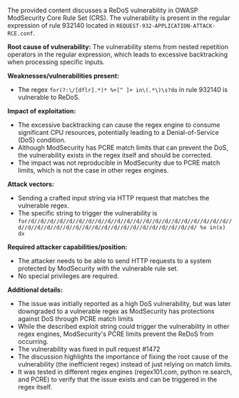 The provided content discusses a ReDoS vulnerability in OWASP ModSecurity Core Rule Set (CRS). The vulnerability is present in the regular expression of rule 932140 located in `REQUEST-932-APPLICATION-ATTACK-RCE.conf`.

**Root cause of vulnerability:**
The vulnerability stems from nested repetition operators in the regular expression, which leads to excessive backtracking when processing specific inputs.

**Weaknesses/vulnerabilities present:**
- The regex `for(?:\/[dflr].*)* %+[^ ]+ in\(.*\)\s?do` in rule 932140 is vulnerable to ReDoS.

**Impact of exploitation:**
-  The excessive backtracking can cause the regex engine to consume significant CPU resources, potentially leading to a Denial-of-Service (DoS) condition.
- Although ModSecurity has PCRE match limits that can prevent the DoS, the vulnerability exists in the regex itself and should be corrected.
- The impact was not reproducible in ModSecurity due to PCRE match limits, which is not the case in other regex engines.

**Attack vectors:**
- Sending a crafted input string via HTTP request that matches the vulnerable regex.
- The specific string to trigger the vulnerability is `for/d//d//d//d//d//d//d//d//d//d//d//d//d//d//d//d//d//d//d//d//d//d//d//d//d//d//d//d//d//d//d//d//d//d//d//d//d//d//d//d/ %x in(x) dx`

**Required attacker capabilities/position:**
- The attacker needs to be able to send HTTP requests to a system protected by ModSecurity with the vulnerable rule set.
- No special privileges are required.

**Additional details:**
- The issue was initially reported as a high DoS vulnerability, but was later downgraded to a vulnerable regex as ModSecurity has protections against DoS through PCRE match limits
- While the described exploit string could trigger the vulnerability in other regex engines, ModSecurity's PCRE limits prevent the ReDoS from occurring.
- The vulnerability was fixed in pull request #1472
- The discussion highlights the importance of fixing the root cause of the vulnerability (the inefficient regex) instead of just relying on match limits.
- It was tested in different regex engines (regex101.com, python re.search, and PCRE) to verify that the issue exists and can be triggered in the regex itself.